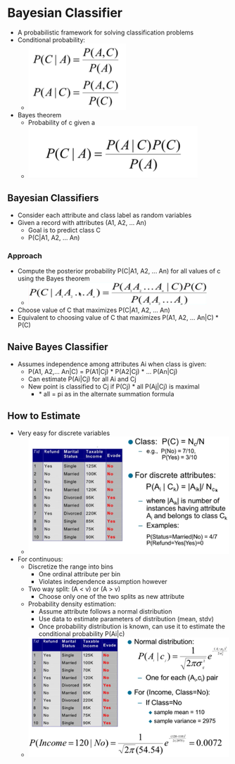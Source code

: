 # Bayesian Classifier

- A probabilistic framework for solving classification problems
- Conditional probability:
  - ![fcn](img/4/conditionalprobfcn.png)
- Bayes theorem
  - Probability of c given a
  - ![fcn](img/4/bayestheoremfcn.png)

## Bayesian Classifiers

- Consider each attribute and class label as random variables
- Given a record with attributes (A1, A2, ... An)
  - Goal is to predict class C
  - P(C|A1, A2, ... An)

### Approach

- Compute the posterior probability P(C|A1, A2, ... An) for all values of c using the Bayes theorem
  - ![fcn](img/4/bayesthappr.png)
- Choose value of C that maximizes P(C|A1, A2, ... An)
- Equivalent to choosing value of C that maximizes P(A1, A2, ... An|C) \* P(C)

## Naive Bayes Classifier

- Assumes independence among attributes Ai when class is given:
  - P(A1, A2,... An|C) = P(A1|Cj) \* P(A2|Cj) \* ... P(An|Cj)
  - Can estimate P(Ai|Cj) for all Ai and Cj
  - New point is classified to Cj if P(Cj) \* all P(Aj|Cj) is maximal
    - \* all = pi as in the alternate summation formula

## How to Estimate

- Very easy for discrete variables
  - ![ex](img/4/bayesclassestimate.png)
- For continuous:
  - Discretize the range into bins
    - One ordinal attribute per bin
    - Violates independence assumption however
  - Two way split: (A < v) or (A > v)
    - Choose only one of the two splits as new attribute
  - Probability density estimation:
    - Assume attribute follows a normal distribution
    - Use data to estimate parameters of distribution (mean, stdv)
    - Once probability  distribution is known, can use it to estimate the conditional probability P(Ai|c)
  - ![example](img/4/continuousex.png)
  